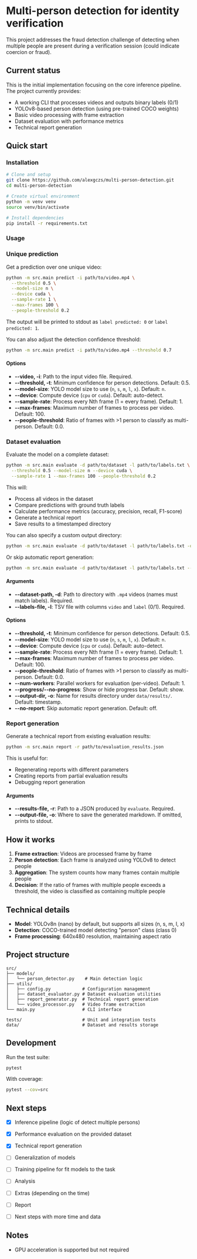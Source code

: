 # Multi-person detection for identity verification

This project addresses the fraud detection challenge of detecting when multiple people are present during a verification session (could indicate coercion or fraud).

## Current status

This is the initial implementation focusing on the core inference pipeline. The project currently provides:

- A working CLI that processes videos and outputs binary labels (0/1)
- YOLOv8-based person detection (using pre-trained COCO weights)
- Basic video processing with frame extraction
- Dataset evaluation with performance metrics
- Technical report generation

## Quick start

### Installation

```bash
# Clone and setup
git clone https://github.com/alexgczs/multi-person-detection.git
cd multi-person-detection

# Create virtual environment
python -m venv venv
source venv/bin/activate

# Install dependencies
pip install -r requirements.txt
```

### Usage

### Unique prediction

Get a prediction over one unique video:

```bash
python -m src.main predict -i path/to/video.mp4 \
  --threshold 0.5 \
  --model-size n \
  --device cuda \
  --sample-rate 1 \
  --max-frames 100 \
  --people-threshold 0.2
```

The output will be printed to stdout as `label predicted: 0` or `label predicted: 1`.

You can also adjust the detection confidence threshold:

```bash
python -m src.main predict -i path/to/video.mp4 --threshold 0.7
```

#### Options

- **--video, -i**: Path to the input video file. Required.
- **--threshold, -t**: Minimum confidence for person detections. Default: 0.5.
- **--model-size**: YOLO model size to use (`n`, `s`, `m`, `l`, `x`). Default: `n`.
- **--device**: Compute device (`cpu` or `cuda`). Default: auto-detect.
- **--sample-rate**: Process every Nth frame (1 = every frame). Default: 1.
- **--max-frames**: Maximum number of frames to process per video. Default: 100.
- **--people-threshold**: Ratio of frames with >1 person to classify as multi-person. Default: 0.0.

### Dataset evaluation

Evaluate the model on a complete dataset:

```bash
python -m src.main evaluate -d path/to/dataset -l path/to/labels.txt \
  --threshold 0.5 --model-size n --device cuda \
  --sample-rate 1 --max-frames 100 --people-threshold 0.2
```

This will:
- Process all videos in the dataset
- Compare predictions with ground truth labels
- Calculate performance metrics (accuracy, precision, recall, F1-score)
- Generate a technical report
- Save results to a timestamped directory

You can also specify a custom output directory:

```bash
python -m src.main evaluate -d path/to/dataset -l path/to/labels.txt -o my_evaluation
```

Or skip automatic report generation:

```bash
python -m src.main evaluate -d path/to/dataset -l path/to/labels.txt --no-report
```

#### Arguments

- **--dataset-path, -d**: Path to directory with `.mp4` videos (names must match labels). Required.
- **--labels-file, -l**: TSV file with columns `video` and `label` (0/1). Required.

#### Options

- **--threshold, -t**: Minimum confidence for person detections. Default: 0.5.
- **--model-size**: YOLO model size to use (`n`, `s`, `m`, `l`, `x`). Default: `n`.
- **--device**: Compute device (`cpu` or `cuda`). Default: auto-detect.
- **--sample-rate**: Process every Nth frame (1 = every frame). Default: 1.
- **--max-frames**: Maximum number of frames to process per video. Default: 100.
- **--people-threshold**: Ratio of frames with >1 person to classify as multi-person. Default: 0.0.
- **--num-workers**: Parallel workers for evaluation (per-video). Default: 1.
- **--progress/--no-progress**: Show or hide progress bar. Default: show.
- **--output-dir, -o**: Name for results directory under `data/results/`. Default: timestamp.
- **--no-report**: Skip automatic report generation. Default: off.

### Report generation

Generate a technical report from existing evaluation results:

```bash
python -m src.main report -r path/to/evaluation_results.json
```

This is useful for:
- Regenerating reports with different parameters
- Creating reports from partial evaluation results
- Debugging report generation

#### Arguments

- **--results-file, -r**: Path to a JSON produced by `evaluate`. Required.
- **--output-file, -o**: Where to save the generated markdown. If omitted, prints to stdout.

## How it works

1. **Frame extraction**: Videos are processed frame by frame
2. **Person detection**: Each frame is analyzed using YOLOv8 to detect people
3. **Aggregation**: The system counts how many frames contain multiple people
4. **Decision**: If the ratio of frames with multiple people exceeds a threshold, the video is classified as containing multiple people

## Technical details

- **Model**: YOLOv8n (nano) by default, but supports all sizes (n, s, m, l, x)
- **Detection**: COCO-trained model detecting "person" class (class 0)
- **Frame processing**: 640x480 resolution, maintaining aspect ratio

## Project structure

```
src/
├── models/
│   └── person_detector.py    # Main detection logic
├── utils/
│   ├── config.py            # Configuration management
│   ├── dataset_evaluator.py # Dataset evaluation utilities
│   ├── report_generator.py  # Technical report generation
│   └── video_processor.py   # Video frame extraction
└── main.py                  # CLI interface

tests/                       # Unit and integration tests
data/                        # Dataset and results storage
```

## Development

Run the test suite:

```bash
pytest
```

With coverage:

```bash
pytest --cov=src
```

## Next steps

- [x] Inference pipeline (logic of detect multiple persons)
- [x] Performance evaluation on the provided dataset
- [x] Technical report generation
- [ ] Generalization of models
- [ ] Training pipeline for fit models to the task
- [ ] Analysis
- [ ] Extras (depending on the time)
- [ ] Report
- [ ] Next steps with more time and data


## Notes

- GPU acceleration is supported but not required